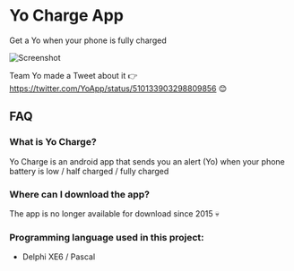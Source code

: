 # Yo Charge App
Get a Yo when your phone is fully charged

![Screenshot](https://pbs.twimg.com/media/BxRcFMoCIAAXYmy?format=png&name=small)

Team Yo made a Tweet about it 👉 https://twitter.com/YoApp/status/510133903298809856 😊

## FAQ

### What is Yo Charge?
Yo Charge is an android app that sends you an alert (Yo) when your phone battery is low / half charged / fully charged

### Where can I download the app?
The app is no longer available for download since 2015 💀

### Programming language used in this project:

- Delphi XE6 / Pascal
